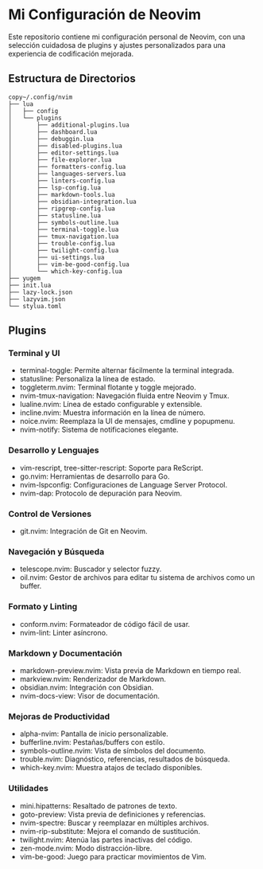 # Mi Configuración de Neovim

Este repositorio contiene mi configuración personal de Neovim, con una selección cuidadosa de plugins y ajustes personalizados para una experiencia de codificación mejorada.

## Estructura de Directorios

```
copy~/.config/nvim
├── lua
│   ├── config
│   └── plugins
│       ├── additional-plugins.lua
│       ├── dashboard.lua
│       ├── debuggin.lua
│       ├── disabled-plugins.lua
│       ├── editor-settings.lua
│       ├── file-explorer.lua
│       ├── formatters-config.lua
│       ├── languages-servers.lua
│       ├── linters-config.lua
│       ├── lsp-config.lua
│       ├── markdown-tools.lua
│       ├── obsidian-integration.lua
│       ├── ripgrep-config.lua
│       ├── statusline.lua
│       ├── symbols-outline.lua
│       ├── terminal-toggle.lua
│       ├── tmux-navigation.lua
│       ├── trouble-config.lua
│       ├── twilight-config.lua
│       ├── ui-settings.lua
│       ├── vim-be-good-config.lua
│       └── which-key-config.lua
├── yugem
├── init.lua
├── lazy-lock.json
├── lazyvim.json
└── stylua.toml
```

## Plugins

### Terminal y UI
- terminal-toggle: Permite alternar fácilmente la terminal integrada.
- statusline: Personaliza la línea de estado.
- toggleterm.nvim: Terminal flotante y toggle mejorado.
- nvim-tmux-navigation: Navegación fluida entre Neovim y Tmux.
- lualine.nvim: Línea de estado configurable y extensible.
- incline.nvim: Muestra información en la línea de número.
- noice.nvim: Reemplaza la UI de mensajes, cmdline y popupmenu.
- nvim-notify: Sistema de notificaciones elegante.

### Desarrollo y Lenguajes
- vim-rescript, tree-sitter-rescript: Soporte para ReScript.
- go.nvim: Herramientas de desarrollo para Go.
- nvim-lspconfig: Configuraciones de Language Server Protocol.
- nvim-dap: Protocolo de depuración para Neovim.

### Control de Versiones
- git.nvim: Integración de Git en Neovim.

### Navegación y Búsqueda
- telescope.nvim: Buscador y selector fuzzy.
- oil.nvim: Gestor de archivos para editar tu sistema de archivos como un buffer.

### Formato y Linting
- conform.nvim: Formateador de código fácil de usar.
- nvim-lint: Linter asíncrono.

### Markdown y Documentación
- markdown-preview.nvim: Vista previa de Markdown en tiempo real.
- markview.nvim: Renderizador de Markdown.
- obsidian.nvim: Integración con Obsidian.
- nvim-docs-view: Visor de documentación.

### Mejoras de Productividad
- alpha-nvim: Pantalla de inicio personalizable.
- bufferline.nvim: Pestañas/buffers con estilo.
- symbols-outline.nvim: Vista de símbolos del documento.
- trouble.nvim: Diagnóstico, referencias, resultados de búsqueda.
- which-key.nvim: Muestra atajos de teclado disponibles.

### Utilidades
- mini.hipatterns: Resaltado de patrones de texto.
- goto-preview: Vista previa de definiciones y referencias.
- nvim-spectre: Buscar y reemplazar en múltiples archivos.
- nvim-rip-substitute: Mejora el comando de sustitución.
- twilight.nvim: Atenúa las partes inactivas del código.
- zen-mode.nvim: Modo distracción-libre.
- vim-be-good: Juego para practicar movimientos de Vim.

